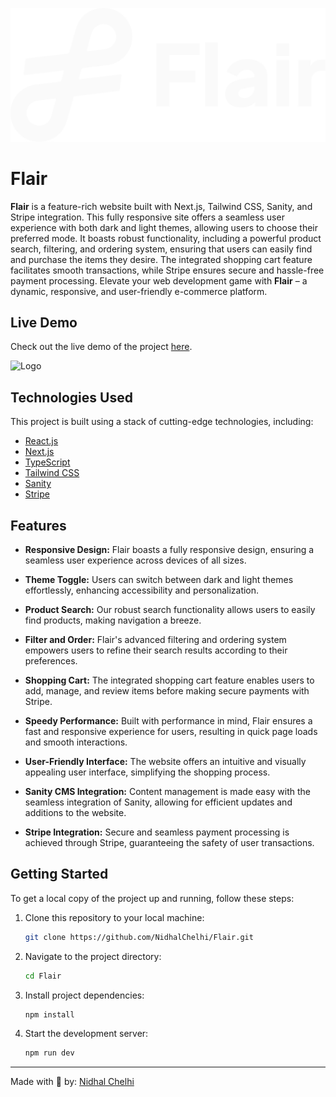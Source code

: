 ![Logo](https://github.com/NidhalChelhi/Flair/blob/main/public/logo/logo_light_ex.svg)

# Flair

**Flair** is a feature-rich website built with Next.js, Tailwind CSS, Sanity, and Stripe integration. This fully responsive site offers a seamless user experience with both dark and light themes, allowing users to choose their preferred mode. It boasts robust functionality, including a powerful product search, filtering, and ordering system, ensuring that users can easily find and purchase the items they desire. The integrated shopping cart feature facilitates smooth transactions, while Stripe ensures secure and hassle-free payment processing. Elevate your web development game with **Flair** – a dynamic, responsive, and user-friendly e-commerce platform.

## Live Demo

Check out the live demo of the project [here](https://flair-store.vercel.app).

![Logo](https://github.com/NidhalChelhi/Flair/blob/main/public/showcase/FlairShowcase.png)


## Technologies Used

This project is built using a stack of cutting-edge technologies, including:

- [React.js](https://reactjs.org/)
- [Next.js](https://nextjs.org/)
- [TypeScript](https://www.typescriptlang.org/)
- [Tailwind CSS](https://tailwindcss.com/)
- [Sanity](https://www.sanity.io/)
- [Stripe](https://www.stripe.com/)

## Features

- **Responsive Design:** Flair boasts a fully responsive design, ensuring a seamless user experience across devices of all sizes.

- **Theme Toggle:** Users can switch between dark and light themes effortlessly, enhancing accessibility and personalization.

- **Product Search:** Our robust search functionality allows users to easily find products, making navigation a breeze.

- **Filter and Order:** Flair's advanced filtering and ordering system empowers users to refine their search results according to their preferences.

- **Shopping Cart:** The integrated shopping cart feature enables users to add, manage, and review items before making secure payments with Stripe.

- **Speedy Performance:** Built with performance in mind, Flair ensures a fast and responsive experience for users, resulting in quick page loads and smooth interactions.

- **User-Friendly Interface:** The website offers an intuitive and visually appealing user interface, simplifying the shopping process.

- **Sanity CMS Integration:** Content management is made easy with the seamless integration of Sanity, allowing for efficient updates and additions to the website.

- **Stripe Integration:** Secure and seamless payment processing is achieved through Stripe, guaranteeing the safety of user transactions.

## Getting Started

To get a local copy of the project up and running, follow these steps:

1. Clone this repository to your local machine:
   ```bash
   git clone https://github.com/NidhalChelhi/Flair.git
   ```

2. Navigate to the project directory:
   ```bash
   cd Flair
   ```

3. Install project dependencies:
   ```bash
   npm install
   ```

4. Start the development server:
   ```bash
   npm run dev
   ```
---

Made with 🤍 by: [Nidhal Chelhi](https://nidhalchelhi.vercel.app)
